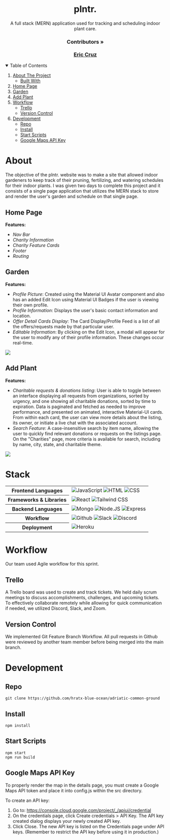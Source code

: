 <br />
<p align="center">
  <h1 align="center">plntr.</h1>

  <p align="center">
    A full stack (MERN) application used for tracking and scheduling indoor plant care.
    <br />
    <h3 align="center">
     <strong>Contributors »</strong>
    <br />
    <br />
    <a href="https://github.com/ecruz4">Eric Cruz</a>
     </h3>
  </p>
</p>

<!-- TABLE OF CONTENTS -->
<details open="open">
  <summary>Table of Contents</summary>
  <ol>
    <li>
      <a href="#about">About The Project</a>
      <ul>
        <li><a href="#stack">Built With</a></li>
      </ul>
    </li>
    <li><a href="#home-page">Home Page</a></li>
    <li><a href="#garden">Garden</a></li>
    <li><a href="#add-plant">Add Plant</a></li>
    <li>
     <a href="#workflow">Workflow</a>
     <ul>
      <li><a href="#trello">Trello</a></li>
      <li><a href="#version-control">Version Control</a></li>
     </ul>
    </li>
    <li>
     <a href="#development">Development</a>
     <ul>
      <li><a href="#repo">Repo</a></li>
      <li><a href="#install">Install</a></li>
      <li><a href="#start-scripts">Start Scripts</a></li>
      <li><a href="#google-maps-api-key">Google Maps API Key</a></li>
     </ul>
    </li>
  </ol>
</details>

# About

The objective of the plntr. website was to make a site that allowed indoor gardeners to keep track of their pruning, fertilizing, and watering schedules for their indoor plants.  I was given two days to complete this project and it consists of a single page application that utilizes the MERN stack to store and render the user's garden and schedule on that single page.

## Home Page 

**Features:**

- _Nav Bar_
- _Charity Information_
- _Charity Feature Cards_
- _Footer_
- _Routing_


## Garden 

**Features:**

- _Profile Picture_: Created using the Material UI Avatar component and also has an added Edit Icon using Material UI Badges if the user is viewing their own profile.
- _Profile Information_: Displays the user's basic contact information and location.
- _Offer Detail Cards Display_: The Card Display/Profile Feed is a list of all the offers/requests made by that particular user.
- _Editable Information_: By clicking on the Edit Icon, a modal will appear for the user to modify any of their profile information. These changes occur real-time.

![](https://media.giphy.com/media/un8jCt1i2AxIBSv0Q3/giphy.gif)

## Add Plant

**Features:**

- _Charitable requests & donations listing_: User is able to toggle between an interface displaying all requests from organizations, sorted by urgency, and one showing all charitable donations, sorted by time to expiration. Data is paginated and fetched as needed to improve performance, and presented on animated, interactive Material-UI cards. From within each card, the user can view more details about the listing, its owner, or initiate a live chat with the associated account.
- _Search Feature_: A case-insensitive search by item name, allowing the user to quickly find relevant donations or requests on the listings page. On the "Charities" page, more criteria is available for search, including by name, city, state, and charitable theme.

![](https://media.giphy.com/media/uh406AOUkx6GsNnQzD/giphy.gif)


# Stack

<table>
  <tbody>
    <tr>
      <th>Frontend Languages</th>
      <td>
        <img alt="JavaScript" src="https://img.shields.io/badge/JavaScript-F7DF1E?style=for-the-badge&logo=javascript&logoColor=black" />
         <img alt="HTML" src="https://img.shields.io/badge/HTML5-E34F26?style=for-the-badge&logo=html5&logoColor=white" />
         <img alt="CSS" src="https://img.shields.io/badge/CSS3-1572B6?style=for-the-badge&logo=css3&logoColor=white" />
      </td>
    </tr>
    <tr>
      <th>Frameworks & Libraries</th>
      <td>
        <img alt="React" src="https://img.shields.io/badge/React-20232A?style=for-the-badge&logo=react&logoColor=61DAFB" />
        <img alt="Tailwind CSS" src="https://img.shields.io/badge/Tailwind_CSS-38B2AC?style=for-the-badge&logo=tailwind-css&logoColor=white" />
      </td>
    </tr>
    <tr>
      <th>Backend Languages</th>
      <td>
        <img alt="Mongo" src="https://img.shields.io/badge/MongoDB-4EA94B?style=for-the-badge&logo=mongodb&logoColor=white" />
        <img alt="Node.JS" src="https://img.shields.io/badge/Node.js-43853D?style=for-the-badge&logo=node.js&logoColor=white" />
        <img alt="Express" src="https://img.shields.io/badge/Express.js-404D59?style=for-the-badge" />
      </td>
    </tr>
     <tr>
      <th>Workflow</th>
      <td>
        <img alt="Github" src="https://img.shields.io/badge/GitHub-100000?style=for-the-badge&logo=github&logoColor=white"/>
        <img alt="Slack" src="https://img.shields.io/badge/Slack-4A154B?style=for-the-badge&logo=slack&logoColor=white"/>
        <img alt="Discord" src="https://img.shields.io/badge/Discord-7289DA?style=for-the-badge&logo=discord&logoColor=white"/>
      </td>
    </tr>
    <tr>
      <th>Deployment</th>
      <td>
        <img alt="Heroku" src="https://img.shields.io/badge/Heroku-430098?style=for-the-badge&logo=heroku&logoColor=white" />
      </td>
    </tr>
  </tbody>
</table>

# Workflow

Our team used Agile workflow for this sprint.

## Trello

A Trello board was used to create and track tickets. We held daily scrum meetings to discuss accomplishments, challenges, and upcoming tickets. To effectively collaborate remotely while allowing for quick communication if needed, we utilized Discord, Slack, and Zoom.

## Version Control

We implemented Git Feature Branch Workflow. All pull requests in Github were reviewed by another team member before being merged into the main branch.

# Development

## Repo

`git clone https://github.com/hratx-blue-ocean/adriatic-common-ground`

## Install

`npm install`

## Start Scripts

```
npm start
npm run build
```

## Google Maps API Key

To properly render the map in the details page, you must create a Google Maps API token and place it into config.js within the src directory.

To create an API key:

1. Go to: https://console.cloud.google.com/project/_/apiui/credential
2. On the credentials page, click Create credentials > API Key.
   The API key created dialog displays your newly created API key.
3. Click Close.
   The new API key is listed on the Credentials page under API keys.
   (Remember to restrict the API key before using it in production.)
